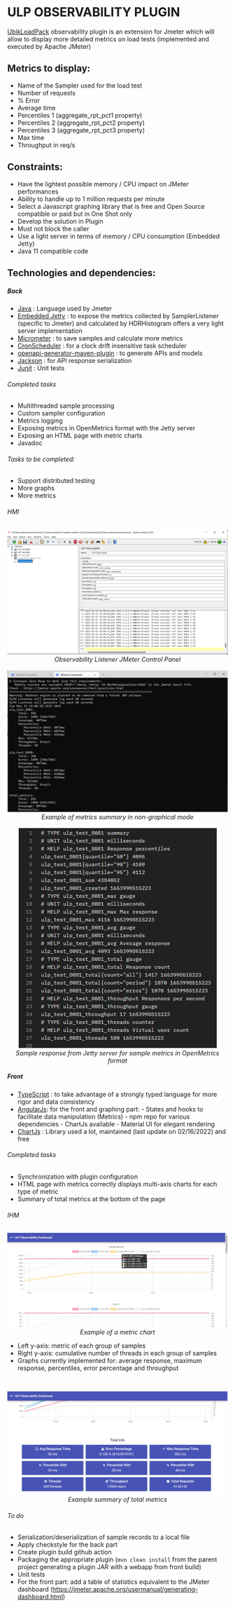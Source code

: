 # ULP OBSERVABILITY PLUGIN

[UbikLoadPack](https://UbikLoadPack.com) observability plugin is an extension for Jmeter which will allow to display more detailed metrics on load tests (implemented and executed by Apache JMeter)

## Metrics to display:
- Name of the Sampler used for the load test
- Number of requests
- % Error
- Average time
- Percentiles 1 (aggregate_rpt_pct1 property)
- Percentiles 2 (aggregate_rpt_pct2 property)
- Percentiles 3 (aggregate_rpt_pct3 property)
- Max time
- Throughput in req/s

## Constraints:

- Have the lightest possible memory / CPU impact on JMeter performances
- Ability to handle up to 1 million requests per minute
- Select a Javascript graphing library that is free and Open Source compatible or paid but in One Shot only
- Develop the solution in Plugin
- Must not block the caller
- Use a light server in terms of memory / CPU consumption (Embedded Jetty)
- Java 11 compatible code


## Technologies and dependencies:
##### Back
- [Java](https://www.java.com/) : Language used by Jmeter
- [Embedded Jetty](https://www.baeldung.com/jetty-embedded) : to expose the metrics collected by SamplerListener (specific to Jmeter) and calculated by HDRHistogram offers a very light server implementation
- [Micrometer](https://micrometer.io/) : to save samples and calculate more metrics
- [CronScheduler](https://github.com/TimeAndSpaceIO/CronScheduler/) : for a clock drift insensitive task scheduler
- [openapi-generator-maven-plugin](https://github.com/OpenAPITools/openapi-generator/tree/master/modules/openapi-generator-maven-plugin) : to generate APIs and models
- [Jackson](https://github.com/FasterXML/jackson) : for API response serialization
- [Junit](https://www.jmdoudoux.fr/java/dej/chap-junit.htm) : Unit tests

###### Completed tasks
- Multithreaded sample processing
- Custom sampler configuration
- Metrics logging
- Exposing metrics in OpenMetrics format with the Jetty server
- Exposing an HTML page with metric charts
- Javadoc

###### Tasks to be completed:
- Support distributed testing
- More graphs
- More metrics

###### HMI

<p align="center">
<img src=screenshot/ulp_observability1.png><br/>
<em>Observability Listener JMeter Control Panel</em> 
<br/>
<br/>
<img src=screenshot/ulp_observability2.png><br/>
<em>Example of metrics summary in non-graphical mode</em>
<br/>
<br/>
<img src=screenshot/ulp_observability5.png><br/>
<em>Sample response from Jetty server for sample metrics in OpenMetrics format</em>
</p>


##### Front
- [TypeScript](https://www.typescriptlang.org/) : to take advantage of a strongly typed language for more rigor and data consistency 
- [AngularJs](https://reactjs.org/): for the front and graphing part:
         - States and hooks to facilitate data manipulation (Metrics)
         - npm repo for various dependencies
         - ChartJs available
         - Material UI for elegant rendering
- [ChartJs](https://www.npmjs.com/package/chart.js?activeTab=readme) : Library used a lot, maintained (last update on 02/16/2022) and free

###### Completed tasks
- Synchronization with plugin configuration
- HTML page with metrics correctly displays multi-axis charts for each type of metric
- Summary of total metrics at the bottom of the page

###### IHM

<p align="center">
<img src=screenshot/ulp_observability3.png><br/>
<em>Example of a metric chart</em> <br />
</p>

- Left y-axis: metric of each group of samples
- Right y-axis: cumulative number of threads in each group of samples
- Graphs currently implemented for: average response, maximum response, percentiles, error percentage and throughput

<br />
<p align="center">
<img src=screenshot/ulp_observability4.png><br/>
<em>Example summary of total metrics</em> <br />
</p>

###### To do
- Serialization/deserialization of sample records to a local file
- Apply checkstyle for the back part
- Create plugin build github action
- Packaging the appropriate plugin (`mvn clean install` from the parent project generating a plugin JAR with a webapp from front build)
- Unit tests
- For the front part: add a table of statistics equivalent to the JMeter dashboard (<https://jmeter.apache.org/usermanual/generating-dashboard.html>)
